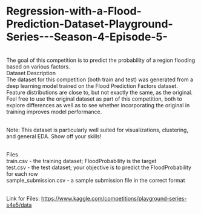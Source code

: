 # Regression-with-a-Flood-Prediction-Dataset-Playground-Series---Season-4-Episode-5-
<br>The goal of this competition is to predict the probability of a region flooding based on various factors.
<br>
Dataset Description
<br>The dataset for this competition (both train and test) was generated from a deep learning model trained on the Flood Prediction Factors dataset. Feature distributions are close to, but not exactly the same, as the original. Feel free to use the original dataset as part of this competition, both to explore differences as well as to see whether incorporating the original in training improves model performance.

<br>Note: This dataset is particularly well suited for visualizations, clustering, and general EDA. Show off your skills!

<br>Files
<br>train.csv - the training dataset; FloodProbability is the target
<br>test.csv - the test dataset; your objective is to predict the FloodProbability for each row
<br>sample_submission.csv - a sample submission file in the correct format

<br>Link for Files:
https://www.kaggle.com/competitions/playground-series-s4e5/data
